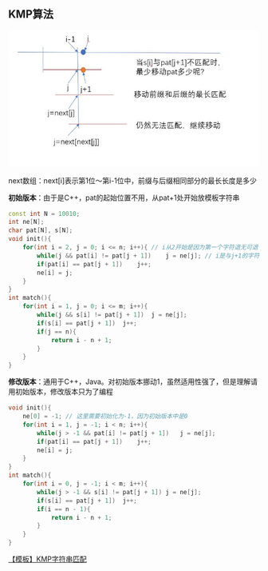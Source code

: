 ## KMP算法

![](img/KMP.jpg)

next数组：next[i]表示第1位～第i-1位中，前缀与后缀相同部分的最长长度是多少



**初始版本**：由于是C++，pat的起始位置不用，从pat+1处开始放模板字符串

```c++
const int N = 10010;
int ne[N];
char pat[N], s[N];
void init(){
    for(int i = 2, j = 0; i <= n; i++){ // i从2开始是因为第一个字符退无可退
        while(j && pat[i] != pat[j + 1])	j = ne[j]; // i是与j+1的字符进行匹配的，尝试让j回退直到能匹配或者j退无可退
        if(pat[i] == pat[j + 1])	j++;
        ne[i] = j;
    }
}
int match(){
    for(int i = 1, j = 0; i <= m; i++){
        while(j && s[i] != pat[j + 1])	j = ne[j];
        if(s[i] == pat[j + 1])	j++;
        if(j == n){
            return i - n + 1;
        }
    }
}
```



**修改版本**：通用于C++，Java。对初始版本挪动1，虽然适用性强了，但是理解请用初始版本，修改版本只为了编程

```c++
void init(){
    ne[0] = -1; // 这里需要初始化为-1，因为初始版本中是0
    for(int i = 1, j = -1; i < n; i++){
        while(j > -1 && pat[i] != pat[j + 1])	j = ne[j];
        if(pat[i] == pat[j + 1])	j++;
        ne[i] = j;
    }
}
int match(){
    for(int i = 0, j = -1; i < m; i++){
        while(j > -1 && s[i] != pat[j + 1])	j = ne[j];
        if(s[i] == pat[j + 1])	j++;
        if(i == n - 1){
            return i - n + 1;
        }
    }
}
```

[【模板】KMP字符串匹配](https://www.luogu.com.cn/problem/P3375)

